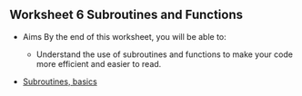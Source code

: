 ## Worksheet 6 Subroutines and Functions

- Aims
  By the end of this worksheet, you will be able to:
  - Understand the use of subroutines and functions to make your code more efficient and easier to read.

- [Subroutines, basics](6.1.f95)